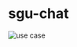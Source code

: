 # sgu-chat
![use case](//www.plantuml.com/plantuml/png/fLFHQXD157sVhxY-cOVa0u98Ym_gS_K3nkIQ3kxEokuiLKIeNK6XqWe--DOg_a2jXYwfINxXpXzvPcQ9c4WGVLhkpZddddlcpaxbTEdgF5Ctt3xdJ2CkwuorxHUrounbvOpBcFRkFkpVkRVxG5LFZ7sgIvsJ7hcYt7FFSQeFk2foLXa_TkGAAiratz7Ob3nofh1gAEUoa6l_JgxmlPGBVoJJK0z9LrHNN0BoGHR-bJ_gVavghXp-lfVlyaDQcKiRJmy36SZ3YDBZt5WLscWxWP43VbGPn_H24L4Kfdx_Djs4p6MYIRloW5QGFEr5x7O83GP1vImQcCBIXSm0Rb6jW2JBKFhNu6Eq7Ws9dpcsuwGVpFGwDqW36ZF0JlmRQJksNCVPvhxn9oWZPXd6Hgyckln7AjqQ399xH3cLUKVRn0t9s55MZ_b_cgMeFeFK-BUhQBhBFIR0hv1q0q5OWSgnJ6dt_hQupf1i8r_HjuKP1BwcsgF8-HjWClTfonqcv9gTk8sTcu-0XYNujjf8IApjomRf71088_z5sg6rM28ZhVElDd6IXSmsFFxnCPrkQdo9KoADtsTJBzKE9iEh_ma0)
